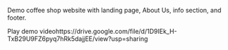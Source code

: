 Demo coffee shop website with landing page, About Us, info section, and footer.

Play demo videohttps://drive.google.com/file/d/1D9IEk_H-TxB29U9FZ6pyq7hRk5dajjEE/view?usp=sharing
